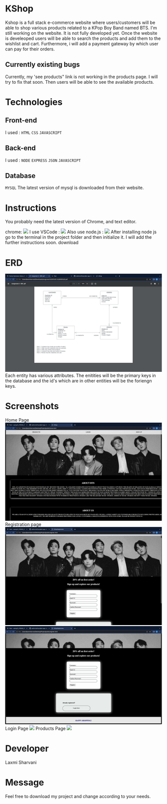 # KShop
Kshop is a full stack e-commerce website where users/customers will be able to shop various products related to a KPop Boy Band named BTS. I'm still working on the website. It is not fully developed yet. Once the website is develeoped users will be able to search the products and add them to the wishlist and cart. Furthermore, i will add a payment gateway by which user can pay for their orders.
## Currently existing bugs
Currently, my 'see products" link is not working in the products page. I will try to fix that soon. Then users will be able to see the available products.
# Technologies
## Front-end
I used :
`HTML`
`CSS`
`JAVASCRIPT`
## Back-end
I used :
`NODE`
`EXPRESS`
`JSON`
`JAVASCRIPT`
## Database
`MYSQL`
The latest version of mysql is downloaded from their website.
# Instructions 
You probably need the latest version of Chrome, and text editor.

chrome: ![](https://www.google.com/chrome/)
I use VSCode : ![](https://code.visualstudio.com/)
Also use node.js : ![](https://nodejs.dev/)
After installing node js go to the terminal in the project folder and then initialize it. I will add the further instructions soon. 
download

# ERD
![](https://github.com/sharvanii/KShop/blob/main/Public/images%20/Screen%20Shot%202022-05-17%20at%206.30.03%20PM.png)
Each entity has various attributes. The enitities will be the primary keys in the database and the id's which are in other entities will be the foriengn keys.
# Screenshots
Home Page
![](https://github.com/sharvanii/KShop/blob/main/Public/images%20/Screen%20Shot%202022-05-17%20at%206.05.41%20PM.png)
Registration page
![](https://github.com/sharvanii/KShop/blob/main/Public/images%20/Screen%20Shot%202022-05-17%20at%206.06.00%20PM.png)
![](https://github.com/sharvanii/KShop/blob/main/Public/images%20/Screen%20Shot%202022-05-17%20at%206.06.19%20PM.png)
Login Page
![](https://github.com/sharvanii/KShop/blob/main/Public/images%20/Screen%20Shot%202022-05-17%20at%206.06.36%20PM.png)
Products Page
![](https://github.com/sharvanii/KShop/blob/main/Public/images%20/Screen%20Shot%202022-05-17%20at%206.06.45%20PM.png)
# Developer
Laxmi Sharvani
# Message
Feel free to download my project and change according to your needs.
